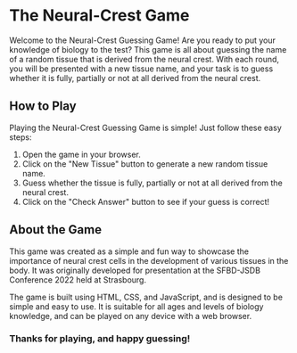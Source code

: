 # The Neural-Crest Game

Welcome to the Neural-Crest Guessing Game! Are you ready to put your knowledge of biology to the test? This game is all about guessing the name of a random tissue that is derived from the neural crest. With each round, you will be presented with a new tissue name, and your task is to guess whether it is fully, partially or not at all derived from the neural crest.

## How to Play
Playing the Neural-Crest Guessing Game is simple! Just follow these easy steps:

1. Open the game in your browser.
2. Click on the "New Tissue" button to generate a new random tissue name.
3. Guess whether the tissue is fully, partially or not at all derived from the neural crest.
4. Click on the "Check Answer" button to see if your guess is correct!

## About the Game
This game was created as a simple and fun way to showcase the importance of neural crest cells in the development of various tissues in the body. It was originally developed for presentation at the SFBD-JSDB Conference 2022 held at Strasbourg. 

The game is built using HTML, CSS, and JavaScript, and is designed to be simple and easy to use. It is suitable for all ages and levels of biology knowledge, and can be played on any device with a web browser.

### Thanks for playing, and happy guessing!
